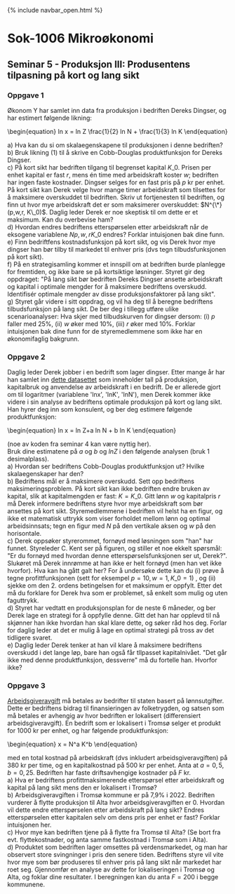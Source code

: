 {% include navbar_open.html %}
# Sok-1006 Mikroøkonomi   

## Seminar 5 - Produksjon III: Produsentens tilpasning på kort og lang sikt   

   

### Oppgave 1   

Økonom Y har samlet inn data fra produksjon i bedriften Dereks Dingser, og har estimert følgende likning:


\begin{equation}
    ln x = ln Z \frac{1}{2} ln N + \frac{1}{3} ln K
\end{equation}

   
a) Hva kan du si om skalaegenskapene til produksjonen i denne bedriften?   
b) Bruk likning (1) til å skrive en Cobb-Douglas produktfunksjon for Dereks Dingser.   
c) På kort sikt har bedriften tilgang til begrenset kapital $K\_0$. Prisen per enhet kapital er fast $r$, mens én time med arbeidskraft koster $w$; bedriften har ingen faste kostnader. Dingser selges for en fast pris på $p$ kr per enhet.
På kort sikt kan Derek velge hvor mange timer arbeidskraft som tilsettes for å maksimere overskuddet til bedriften. 
Skriv ut fortjenesten til bedriften, og finn ut hvor mye arbeidskraft det er som maksimerer overskuddet: $N^{\*}(p,w,r, K\_0)$. 
Daglig leder Derek er noe skeptisk til om dette er et maksimum. Kan du overbevise ham?    
d) Hvordan endres bedriftens etterspørselen etter arbeidskraft når de eksogene variablene $Np,w,r K\_0$ endres? Forklar intuisjonen bak dine funn.   
e) Finn bedriftfens kostnadsfunksjon på kort sikt, og vis Derek hvor mye dingser han bør tilby til markedet til enhver pris (dvs tegn tilbudsfunksjonen på kort sikt).   
f) På en strategisamling kommer et innspill om at bedriften burde planlegge for fremtiden, og ikke bare se på kortsiktige løsninger. Styret gir deg oppdraget: "På lang sikt bør bedriften Dereks Dingser ansette arbeidskraft og kapital i optimale mengder for å maksimere bedriftens overskudd. Identifisér optimale mengder av disse produksjonsfaktorer på lang sikt".        
g) Styret går videre i sitt oppdrag, og vil ha deg til å beregne bedriftens tilbudsfunksjon på lang sikt. De ber deg i tillegg utføre ulike scenarioanalyser: Hva skjer med tilbudskurven for dingser dersom: (i) $p$ faller med 25%, (ii) $w$ øker med 10%, (iii) $r$ øker med 10%. Forklar intuisjonen bak dine funn for de styremedlemmene som ikke har en økonomifaglig bakgrunn.   




### Oppgave 2   

Daglig leder Derek jobber i en bedrift som lager dingser. Etter mange år har han samlet inn [dette datasettet](https://github.com/uit-sok-1006-v22/uit-sok-1006-v22.github.io/blob/main/seminarer/data_sem_5.csv) som inneholder tall på produksjon, kapitalbruk og anvendelse av arbeidskraft i en bedrift. De er allerede gjort om til logaritmer (variablene 'lnx', 'lnK', 'lnN'), men Derek kommer ikke videre i sin analyse av bedriftens optimale produksjon på kort og lang sikt. Han hyrer deg inn som konsulent, og ber deg estimere følgende produktfunksjon:

\begin{equation}
  ln x = ln Z+a ln N + b ln K
\end{equation}

(noe av koden fra seminar 4 kan være nyttig her).  
Bruk dine estimatene på $a$ og $b$ og $lnZ$ i den følgende analysen (bruk 1 desimalplass).   
a) Hvordan ser bedriftens Cobb-Douglas produktfunksjon ut? Hvilke skalaegenskaper har den?   
b) Bedriftens mål er å maksimere overskudd. Sett opp bedriftens maksimeringsproblem. På kort sikt kan ikke bedriften endre bruken av kapital, slik at kapitalmengden er fast: $K=K\_0$. Gitt lønn $w$ og kapitalpris $r$ må Derek informere bedriftens styre hvor mye arbeidskraft som bør ansettes på kort sikt. Styremedlemmene i bedriften vil helst ha en figur, og ikke et matematisk uttrykk som viser forholdet mellom lønn og optimal arbeidsinnsats; tegn en figur med $N$ på den vertikale aksen og $w$ på den horisontale.    
c) Derek oppsøker styrerommet, fornøyd med løsningen som "han" har funnet. Styreleder C. Kent ser på figuren, og stiller et noe ekkelt spørsmål: "Er du fornøyd med hvordan denne etterspørselsfunksjonen ser ut, Derek?". Slukøret må Derek innrømme at han ikke er helt fornøyd (men han vet ikke hvorfor). Hva kan ha gått galt her? For å undersøke dette kan du (i) prøve å tegne profittfunksjonen (sett for eksempel $p=10, w=1, K\_0=1$) , og (ii) sjekke om den 2. ordens betingelsen for et maksimum er oppfylt. Etter det må du forklare for Derek hva som er problemet, så enkelt som mulig og uten faguttrykk.   
d) Styret har vedtatt en produksjonsplan for de neste 6 måneder, og ber Derek lage en strategi for å oppfylle denne. Gitt det han har opplevd til nå skjønner han ikke hvordan han skal klare dette, og søker råd hos deg. Forlar for daglig leder at det er mulig å lage en optimal strategi på tross av det tidligere svaret.   
e) Daglig leder Derek tenker at han vil klare å maksimere bedriftens overskudd i det lange løp, bare han også får tllpasset kapitalnivået. "Det går ikke med denne produktfunksjon, dessverre" må du fortelle han. Hvorfor ikke?    


### Oppgave 3   
[Arbeidsgiveravgift](https://www.regjeringen.no/no/tema/kommuner-og-regioner/regional--og-distriktspolitikk/differensiert-arbeidsgiveravgift/id2353986/) må betales av bedrifter til staten basert på lønnsutgifter. Dette er bedriftens bidrag til finansieringen av folketrygden, og satsen som må betales er avhengig av hvor bedriften er lokalisert (differensiert arbeidsgiveravgift). En bedrift som er lokalisert i Tromsø selger et produkt for 1000 kr per enhet, og har følgende produktfunksjon:

\begin{equation}
   x = N^a K^b
\end{equation}

med en total kostnad på arbeidskraft (dvs inkludert arbeidsgiveravgiften) på 380 kr per time, og en kapitalkostnad på 500 kr per enhet. Anta at $a=0,5, b=0,25$. Bedriften har faste driftsavhengige kostnader på $F$ kr.    
a) Hva er bedriftens profittmaksimerende etterspørsel etter arbeidskraft og kapital på lang sikt mens den er lokalisert i Tromsø?    
b) Arbeidsgiveravgiften i Tromsø kommune er på 7,9% i 2022. Bedriften vurderer å flytte produksjon til Alta hvor arbeidsgiveravgiften er 0. Hvordan vil dette endre etterspørselen etter arbeidskraft på lang sikt? Endres etterspørselen etter kapitalen selv om dens pris per enhet er fast? Forklar intuisjonen her.   
c) Hvor mye kan bedriften tjene på å flytte fra Tromsø til Alta? (Se bort fra evt. flyttekostnader, og anta samme fastkostnad i Tromsø som i Alta).    
d) Produktet som bedriften lager omsettes på verdensmarkedet, og man har observert store svingninger i pris den senere tiden. Bedriftens styre vil vite hvor mye som bør produseres til enhver pris på lang sikt når markedet har roet seg. Gjennomfør en analyse av dette for lokaliseringen i Tromsø og Alta, og foklar dine resultater. I beregningen kan du anta $F=200$ i begge kommunene.   


 






